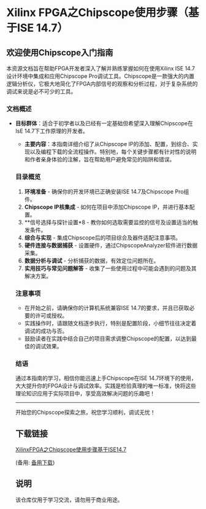 # Xilinx FPGA之Chipscope使用步骤（基于ISE 14.7）

## 欢迎使用Chipscope入门指南

本资源文档旨在帮助FPGA开发者深入了解并熟练掌握如何在使用Xilinx ISE 14.7设计环境中集成和应用Chipscope Pro调试工具。Chipscope是一款强大的内置逻辑分析仪，它极大地简化了FPGA内部信号的观察和分析过程，对于复杂系统的调试来说是必不可少的工具。

### 文档概述

- **目标群体**：适合于初学者以及已经有一定基础但希望深入理解Chipscope在IsE 14.7下工作原理的开发者。

  - **主要内容**：本指南详细介绍了从Chipscope IP的添加、配置，到综合、实现以及编程下载的全流程操作。特别地，每个关键步骤都有针对性的说明和作者亲身体验的注解，旨在帮助用户避免常见的陷阱和错误。

  ### 目录概览

  1. **环境准备** - 确保你的开发环境已正确安装ISE 14.7及Chipscope Pro组件。
  2. **Chipscope IP核集成** - 如何在项目中添加Chipscope IP，并进行基本配置。
  3. **信号选择与探针设置*8 - 教你如何选取需要监控的信号及设置适当的触发条件。
  4. **综合与实现** - 集成Chipscope后的项目综合及器件适配注意事项。
  5. **硬件连接与数据捕获** - 设置硬件，通过ChipscopeAnalyzer软件进行数据采集。
  6. **数据分析与调试** - 分析捕获的数据，有效定位问题所在。
  7. **实用技巧与常见问题解答** - 收集了一些使用过程中可能会遇到的问题及其解决方案。

  ### 注意事项

  - 在开始之前，请确保你的计算机系统兼容ISE 14.7的要求，并且已获取必要的许可或授权。
  - 实践操作时，请跟随文档逐步执行，特别是配置阶段，小细节往往决定着调试的成功与否。
  - 鼓励读者在实践中结合自己的项目需求调整Chipscope的配置，以达到最佳的调试效果。

  ### 结语

  通过本指南的学习，相信你能迅速上手Chipscope在ISE 14.7环境下的使用，大大提升你的FPGA设计与调试效率。实践是检验真理的唯一标准，快将这些理论知识应用于实际项目中，享受高效解决问题的乐趣吧！

  ---

  开始您的Chipscope探索之旅，祝您学习顺利，调试无忧！

  ## 下载链接
  [XilinxFPGA之Chipscope使用步骤基于ISE14.7](https://pan.quark.cn/s/bc9b737f4bff) 

  (备用: [备用下载](https://pan.baidu.com/s/173MU3ipSErPy_aaJHbWlZA?pwd=1234))

  ## 说明

  该仓库仅用于学习交流，请勿用于商业用途。
